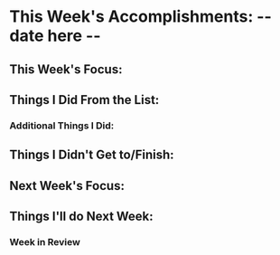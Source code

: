 # This Week's Accomplishments: -- date here --

## This Week's Focus:

## Things I Did From the List:

### Additional Things I Did:

## Things I Didn't Get to/Finish:

## Next Week's Focus:

## Things I'll do Next Week:

### Week in Review
